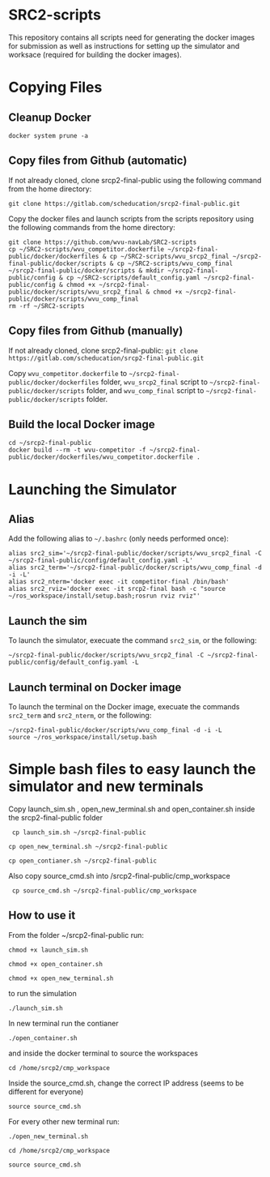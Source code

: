 # SRC2-scripts
This repository contains all scripts need for generating the docker images for submission as well as instructions for setting up the simulator and worksace (required for building the docker images).

# Copying Files

## Cleanup Docker
```
docker system prune -a
```
## Copy files from Github (automatic)
If not already cloned, clone srcp2-final-public using the following command from the home directory:
```
git clone https://gitlab.com/scheducation/srcp2-final-public.git
```  
Copy the docker files and launch scripts from the scripts repository using the following commands from the home directory:  

```    
git clone https://github.com/wvu-navLab/SRC2-scripts
cp ~/SRC2-scripts/wvu_competitor.dockerfile ~/srcp2-final-public/docker/dockerfiles & cp ~/SRC2-scripts/wvu_srcp2_final ~/srcp2-final-public/docker/scripts & cp ~/SRC2-scripts/wvu_comp_final ~/srcp2-final-public/docker/scripts & mkdir ~/srcp2-final-public/config & cp ~/SRC2-scripts/default_config.yaml ~/srcp2-final-public/config & chmod +x ~/srcp2-final-public/docker/scripts/wvu_srcp2_final & chmod +x ~/srcp2-final-public/docker/scripts/wvu_comp_final
rm -rf ~/SRC2-scripts
```  
   
## Copy files from Github (manually)
If not already cloned, clone srcp2-final-public:
`git clone https://gitlab.com/scheducation/srcp2-final-public.git`

Copy `wvu_competitor.dockerfile` to `~/srcp2-final-public/docker/dockerfiles` folder, `wvu_srcp2_final` script to `~/srcp2-final-public/docker/scripts` folder, and `wvu_comp_final` script to `~/srcp2-final-public/docker/scripts` folder.

## Build the local Docker image

```
cd ~/srcp2-final-public
docker build --rm -t wvu-competitor -f ~/srcp2-final-public/docker/dockerfiles/wvu_competitor.dockerfile .
```

# Launching the Simulator  
  
## Alias
Add the following alias to `~/.bashrc` (only needs performed once):
```
alias src2_sim='~/srcp2-final-public/docker/scripts/wvu_srcp2_final -C ~/srcp2-final-public/config/default_config.yaml -L'
alias src2_term='~/srcp2-final-public/docker/scripts/wvu_comp_final -d -i -L'
alias src2_nterm='docker exec -it competitor-final /bin/bash'
alias src2_rviz='docker exec -it srcp2-final bash -c "source ~/ros_workspace/install/setup.bash;rosrun rviz rviz"'
```

## Launch the sim
To launch the simulator, execuate the command `src2_sim`, or the following:
```
~/srcp2-final-public/docker/scripts/wvu_srcp2_final -C ~/srcp2-final-public/config/default_config.yaml -L
```

## Launch terminal on Docker image
To launch the terminal on the Docker image, execuate the commands `src2_term` and `src2_nterm`, or the following:
```
~/srcp2-final-public/docker/scripts/wvu_comp_final -d -i -L
source ~/ros_workspace/install/setup.bash
```
# Simple bash files to easy launch the simulator and new terminals
Copy launch_sim.sh , open_new_terminal.sh and open_container.sh inside the srcp2-final-public folder

```
 cp launch_sim.sh ~/srcp2-final-public
 ```
 ```
 cp open_new_terminal.sh ~/srcp2-final-public
```
```
cp open_contianer.sh ~/srcp2-final-public
```
Also copy source_cmd.sh into /srcp2-final-public/cmp_workspace
```
 cp source_cmd.sh ~/srcp2-final-public/cmp_workspace
 ```
## How to use it
From the folder ~/srcp2-final-public
run:
```
chmod +x launch_sim.sh
```
```
chmod +x open_container.sh
```
```
chmod +x open_new_terminal.sh
```

to run the simulation
```
./launch_sim.sh
```
In new terminal run the contianer
```
./open_container.sh
```
and inside the docker terminal to source the workspaces
```
cd /home/srcp2/cmp_workspace
```
Inside the source_cmd.sh, change the correct IP address (seems to be different for everyone)
```
source source_cmd.sh
```
For every other new terminal run:
```
./open_new_terminal.sh
```
```
cd /home/srcp2/cmp_workspace
```
```
source source_cmd.sh
```
